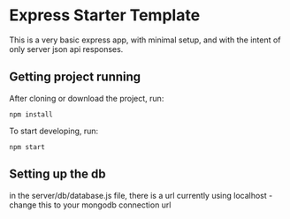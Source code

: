 # Express Starter Template

This is a very basic express app, with minimal setup, and with the intent of only server json api responses.

## Getting project running

After cloning or download the project, run:

```
npm install
```

To start developing, run:

```
npm start
```

## Setting up the db

in the server/db/database.js file, there is a url currently using localhost - change this to your mongodb connection url
